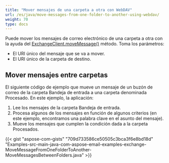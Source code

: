 ```yaml
---
title: "Mover mensajes de una carpeta a otra con WebDAV"
url: /es/java/move-messages-from-one-folder-to-another-using-webdav/
weight: 70
type: docs
---
```


Puede mover los mensajes de correo electrónico de una carpeta a otra con la ayuda del [ExchangeClient.moveMessage()](https://apireference.aspose.com/email/java/com.aspose.email/ExchangeClient#moveMessage\(com.aspose.email.ExchangeMessageInfo,%20java.lang.String\)) método. Toma los parámetros:

- El URI único del mensaje que se va a mover.
- El URI único de la carpeta de destino.
## **Mover mensajes entre carpetas**
El siguiente código de ejemplo que mueve un mensaje de un buzón de correo de la carpeta Bandeja de entrada a una carpeta denominada Procesado. En este ejemplo, la aplicación:

1. Lee los mensajes de la carpeta Bandeja de entrada.
1. Procesa algunos de los mensajes en función de algunos criterios (en este ejemplo, encontramos una palabra clave en el asunto del mensaje).
1. Mueve los mensajes que cumplen la condición dada a la carpeta Procesados.

{{< gist "aspose-com-gists" "709d733586ce50505c3bca3f6e8bd18d" "Examples-src-main-java-com-aspose-email-examples-exchange-MoveMessageFromOneFolderToAnother-MoveMessagesBetweenFolders.java" >}}
